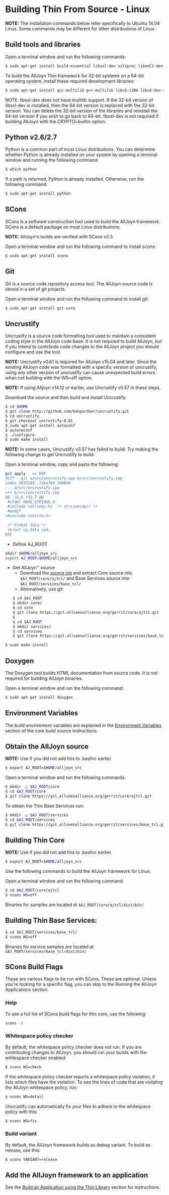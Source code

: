 # Building Thin From Source - Linux

**NOTE:** The installation commands below refer specifically to Ubuntu 14.04 Linux. Some commands may be different for other distributions of Linux.

## Build tools and libraries

Open a terminal window and run the following commands:

```sh
$ sudo apt-get install build-essential libssl-dev xsltproc libxml2-dev
```

To build the AllJoyn Thin framework for 32-bit systems on a 64-bit operating system, install these required development libraries:

```sh
$ sudo apt-get install gcc-multilib g++-multilib libc6-i386 libc6-dev-i386 libssl-dev:i386 libxml2-dev:i386
```

NOTE: libssl-dev does not have multilib support. If the 32-bit version of libssl-dev is installed, then the 64-bit version is replaced with the 32-bit version. You can delete the 32-bit version of the libraries and reinstall the 64-bit version if you wish to go back to 64-bit. libssl-dev is not required if building AllJoyn with the CRYPTO=builtin option.

## Python v2.6/2.7

Python is a common part of most Linux distributions. You can determine whether Python is already installed on your system by opening a terminal window and running the following command:

```sh
$ which python
```

If a path is returned, Python is already installed.  Otherwise, run the following command:

```sh
$ sudo apt-get install python
```

## SCons

SCons is a software construction tool used to build the AllJoyn framework. SCons is a default package on most Linux distributions.

**NOTE:** AllJoyn's builds are verified with SCons v2.3.

Open a terminal window and run the following command to install scons:

```sh
$ sudo apt-get install scons
```

## Git

Git is a source code repository access tool. The AllJoyn source code is stored in a set of git projects.

Open a terminal window and run the following command to install git:

```sh
$ sudo apt-get install git-core
```

## Uncrustify

Uncrustify is a source code formatting tool used to maintain a consistent coding style in the AllJoyn code base. It is not required to build AllJoyn, but if you intend to contribute code changes to the AllJoyn project you should configure and use the tool.

**NOTE:** Uncrustify v0.61 is required for AllJoyn v15.04 and later.  Since the existing AllJoyn code was formatted with a specific version of uncrustify, using any other version of uncrustify can cause unexpected build errors when not building with the WS=off option.

**NOTE:** If using Alljoyn v14.12 or earlier, use Uncrustify v0.57 in these steps.

Download the source and then build and install Uncrustify:

```sh
$ cd $HOME
$ git clone http://github.com/bengardner/uncrustify.git
$ cd uncrustify
$ git checkout uncrustify-0.61
$ sudo apt-get install autoconf
$ autoreconf
$ ./configure
$ sudo make install
```

**NOTE:** In some cases, Uncrustify v0.57 has failed to build.  Try making the following change to get Uncrustify to build:

Open a terminal window, copy and paste the following:

```sh
git apply - << EOF
diff --git a/src/uncrustify.cpp b/src/uncrustify.cpp
index 2635189..7aba76d 100644
--- a/src/uncrustify.cpp
+++ b/src/uncrustify.cpp
@@ -32,6 +32,7 @@
 #ifdef HAVE_STRINGS_H
 #include <strings.h>  /* strcasecmp() */
 #endif
+#include <unistd.h>

 /* Global data */
 struct cp_data cpd;
EOF
```

* Define AJ_ROOT

```sh
mkdir $HOME/alljoyn_src
export AJ_ROOT=$HOME/alljoyn_src
```

* Get AllJoyn&trade; source
    * Download the [source zip][download] and extract Core source into
    `$AJ_ROOT/core/ajtcl/` and Base Services source into
    `$AJ_ROOT/services/base_tcl/`
    * Alternatively, use git:
    ```sh
    $ cd $AJ_ROOT
    $ mkdir core/
    $ cd core
    $ git clone https://git.allseenalliance.org/gerrit/core/ajtcl.git
    $
    $ cd $AJ_ROOT
    $ mkdir services/
    $ cd services
    $ git clone https://git.allseenalliance.org/gerrit/services/base_tcl.git
    ```

```sh
$ sudo make install
```

## Doxygen

The Doxygen tool builds HTML documentation from source code. It is not required for building AllJoyn binaries.

Open a terminal window and run the following command:

```sh
$ sudo apt-get install doxygen
```
## Environment Variables
The build environment variables are explained in the [Environment Variables](https://allseenalliance.org/framework/documentation/develop/building/linux/build-source#environmental-variables) section of the core build source instructions.

## Obtain the AllJoyn source

**NOTE:** Use if you did not add this to .bashrc earlier.

```sh
$ export AJ_ROOT=$HOME/alljoyn_src
```
Open a terminal window and run the following commands.

```sh
$ mkdir -p $AJ_ROOT/core
$ cd $AJ_ROOT/core
$ git clone https://git.allseenalliance.org/gerrit/core/ajtcl.git
```

To obtain the Thin Base Serivices run:

```sh
$ mkdir -p $AJ_ROOT/services
$ cd $AJ_ROOT/services
$ git clone https://git.allseenalliance.org/gerrit/services/base_tcl.git
```


## Building Thin Core

**NOTE:** Use if you did not add this to .bashrc earlier.

```sh
$ export AJ_ROOT=$HOME/alljoyn_src
```

Use the following commands to build the AllJoyn framework for Linux.

Open a terminal window and run the following command:

```sh
$ cd $AJ_ROOT/core/ajtcl
$ scons WS=off
```

Binaries for samples are located at `$AJ_ROOT/core/ajtcl/dist/bin/`

## Building Thin Base Services:

```sh
$ cd $AJ_ROOT/services/base_tcl/
$ scons WS=off
```

Binaries for service samples are located at
`$AJ_ROOT/services/base_tcl/dist/bin/`

## SCons Build Flags

These are various flags to be run with SCons.  These are optional.  Unless you're looking for a specific flag, you can skip to the Running the AllJoyn Applications section.

### Help

To see a full list of SCons build flags for thin core, use the following:

```sh
scons -h
```

### Whitespace policy checker

By default, the whitespace policy checker does not run. If you are contributing changes to AllJoyn, you should run your builds with the whitespace checker enabled:

```sh
$ scons WS=check
```

If the whitespace policy checker reports a whitespace policy violation, it lists which files have the violation. To see the lines of code that are violating the AllJoyn whitespace policy, run:

```sh
$ scons WS=detail
```

Uncrustify can automatically fix your files to adhere to the whitespace policy with this:

```sh
$ scons WS=fix
```

### Build variant

By default, the AllJoyn framework builds as debug variant. To build as release, use this:

```sh
$ scons VARIANT=release
```

## Add the AllJoyn framework to an application

See the [Build an Application using the Thin Library][build-app-thin-library]
section for instructions.

[download]: https://allseenalliance.org/framework/download
[build-app-thin-library]:  /develop/tutorial/thin-app
